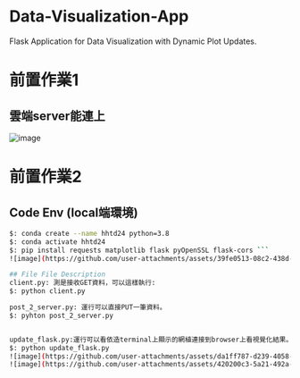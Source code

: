 # Data-Visualization-App 
Flask Application for Data Visualization with Dynamic Plot Updates.

# 前置作業1
## 雲端server能連上 
![image](https://github.com/user-attachments/assets/56aab720-85da-4158-baf0-d1aec7c2828c) 

# 前置作業2
## Code Env (local端環境) 
```bash
$: conda create --name hhtd24 python=3.8 
$: conda activate hhtd24 
$: pip install requests matplotlib flask pyOpenSSL flask-cors ``` 
![image](https://github.com/user-attachments/assets/39fe0513-08c2-438d-9b78-f136be4209e7) 

## File File Description 
client.py: 測是接收GET資料，可以這樣執行: 
$: python client.py

post_2_server.py: 運行可以直接PUT一筆資料。 
$: pyhton post_2_server.py 


update_flask.py:運行可以看依造terminal上顯示的網植連接到browser上看視覺化結果。 
$: python update_flask.py 
![image](https://github.com/user-attachments/assets/da1ff787-d239-4058-832a-33e35e10ba48) 
![image](https://github.com/user-attachments/assets/420200c3-5a21-492a-9118-755cec7b9dd4) 


